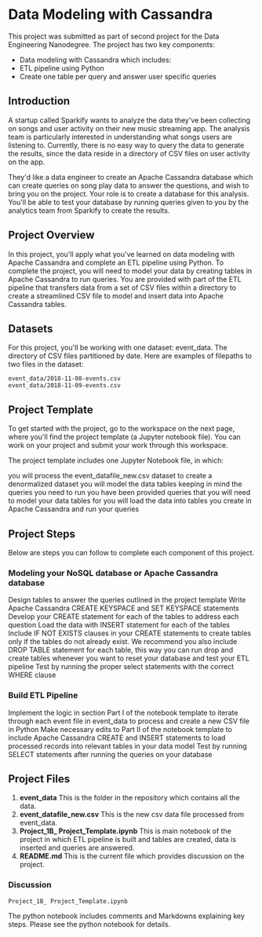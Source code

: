 # Data Modeling with Cassandra

This project was submitted as part of second project for the Data Engineering Nanodegree. The project has two key components:
- Data modeling with Cassandra which includes:
- ETL pipeline using Python
- Create one table per query and answer user specific queries


## Introduction

A startup called Sparkify wants to analyze the data they've been collecting on songs and user activity on their new music streaming app. The analysis team is particularly interested in understanding what songs users are listening to. Currently, there is no easy way to query the data to generate the results, since the data reside in a directory of CSV files on user activity on the app.

They'd like a data engineer to create an Apache Cassandra database which can create queries on song play data to answer the questions, and wish to bring you on the project. Your role is to create a database for this analysis. You'll be able to test your database by running queries given to you by the analytics team from Sparkify to create the results.


## Project Overview
In this project, you'll apply what you've learned on data modeling with Apache Cassandra and complete an ETL pipeline using Python. To complete the project, you will need to model your data by creating tables in Apache Cassandra to run queries. You are provided with part of the ETL pipeline that transfers data from a set of CSV files within a directory to create a streamlined CSV file to model and insert data into Apache Cassandra tables.

## Datasets
For this project, you'll be working with one dataset: event_data. The directory of CSV files partitioned by date. Here are examples of filepaths to two files in the dataset:

```
event_data/2018-11-08-events.csv
event_data/2018-11-09-events.csv
```


## Project Template
To get started with the project, go to the workspace on the next page, where you'll find the project template (a Jupyter notebook file). You can work on your project and submit your work through this workspace.

The project template includes one Jupyter Notebook file, in which:

you will process the event_datafile_new.csv dataset to create a denormalized dataset
you will model the data tables keeping in mind the queries you need to run
you have been provided queries that you will need to model your data tables for
you will load the data into tables you create in Apache Cassandra and run your queries

## Project Steps

Below are steps you can follow to complete each component of this project.

### Modeling your NoSQL database or Apache Cassandra database

Design tables to answer the queries outlined in the project template
Write Apache Cassandra CREATE KEYSPACE and SET KEYSPACE statements
Develop your CREATE statement for each of the tables to address each question
Load the data with INSERT statement for each of the tables
Include IF NOT EXISTS clauses in your CREATE statements to create tables only if the tables do not already exist. We recommend you also include DROP TABLE statement for each table, this way you can run drop and create tables whenever you want to reset your database and test your ETL pipeline
Test by running the proper select statements with the correct WHERE clause

### Build ETL Pipeline

Implement the logic in section Part I of the notebook template to iterate through each event file in event_data to process and create a new CSV file in Python
Make necessary edits to Part II of the notebook template to include Apache Cassandra CREATE and INSERT statements to load processed records into relevant tables in your data model
Test by running SELECT statements after running the queries on your database


## Project Files

1. **event_data** This is the folder in the repository which contains all the data.
2. **event_datafile_new.csv** This is the new csv data file processed from event_data.
3. **Project_1B_ Project_Template.ipynb** This is main notebook of the project in which ETL pipeline is built and tables are created, data is inserted and queries are answered.
4. **README.md** This is the current file which provides discussion on the project.

### Discussion
```
Project_1B_ Project_Template.ipynb
```
The python notebook includes comments and Markdowns explaining key steps. Please see the python notebook for details.


   







